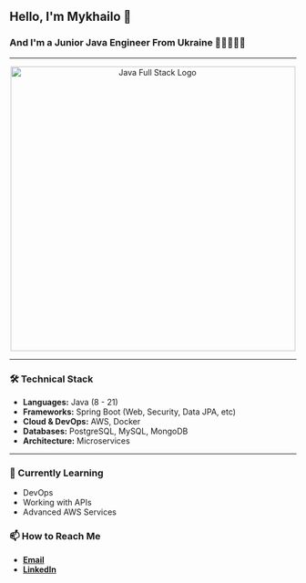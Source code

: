 ## Hello, I'm Mykhailo 👋
### And I'm a Junior Java Engineer From Ukraine 👨🏻‍💻🇺🇦
---
<div align="center">
  <img src="https://mcdn.wallpapersafari.com/medium/98/9/lvH8Qg.png" alt="Java Full Stack Logo" width="500">
</div>

---
### 🛠 Technical Stack

- **Languages:** Java (8 - 21)
- **Frameworks:** Spring Boot (Web, Security, Data JPA, etc)
- **Cloud & DevOps:** AWS, Docker
- **Databases:** PostgreSQL, MySQL, MongoDB
- **Architecture:** Microservices

---

### 🌱 Currently Learning
- DevOps
- Working with APIs
- Advanced AWS Services

### 📫 How to Reach Me
- **[Email](mailto:mykhailo.kuryk.dev@gmail.com)**
- **[LinkedIn](https://www.linkedin.com/in/mykhailo-kuryk-9ba399267/)**


